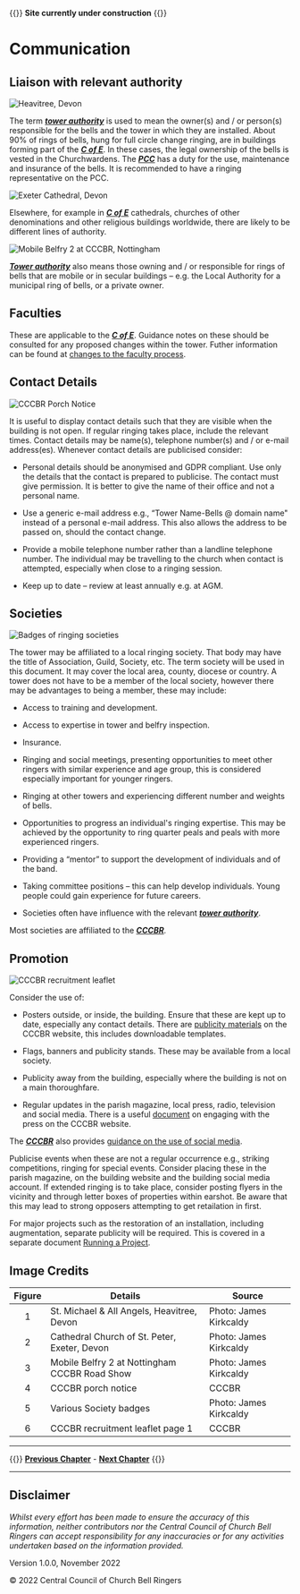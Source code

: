 {{<hint danger>}}
**Site currently under construction**
{{</hint>}}

# Communication

## Liaison with relevant authority 

![Heavitree, Devon](heavitree_350.jpg)

The term ***[tower authority](../170-glossary/#authority)*** is used to mean the owner(s) and / or person(s) responsible for the bells and the tower in which they are installed. About 90% of rings of bells, hung for full circle change ringing, are in buildings forming part of the ***[C of E](../170-glossary/#c-of-e)***. In these cases, the legal ownership of the bells is vested in the Churchwardens. The ***[PCC](../170-glossary/#pcc)*** has a duty for the use, maintenance and insurance of the bells. It is recommended to have a ringing representative on the PCC. 

![Exeter Cathedral, Devon](exeter_cathedral_350.jpg)

Elsewhere, for example in ***[C of E](../170-glossary/#c-of-e)*** cathedrals, churches of other denominations and other religious buildings worldwide, there are likely to be different lines of authority. 

![Mobile Belfry 2 at CCCBR, Nottingham](Mobile2_350.jpg)

***[Tower authority](../170-glossary/#authority)*** also means those owning and / or responsible for rings of bells that are mobile or in secular buildings – e.g. the Local Authority for a municipal ring of bells, or a private owner. 

## Faculties 

These are applicable to the ***[C of E](../170-glossary/#c-of-e)***. Guidance notes on these should be consulted for any proposed changes within the tower. Futher information can be found at [changes to the faculty process](https://cccbr.org.uk/wp-content/uploads/2022/06/SM_Faculty_Changes_2022_Ver_3.pdf).

## Contact Details 

![CCCBR Porch Notice](porch_350.jpg)

It is useful to display contact details such that they are visible when the building is not open. If regular ringing takes place, include the relevant times. Contact details may be name(s), telephone number(s) and / or e-mail address(es). Whenever contact details are publicised consider: 

- Personal details should be anonymised and GDPR compliant. Use only the details that the contact is prepared to publicise. The contact must give permission. It is better to give the name of their office and not a personal name.

- Use a generic e-mail address e.g., “Tower Name-Bells @ domain name" instead of a personal e-mail address. This also allows the address to be passed on, should the contact change.

- Provide a mobile telephone number rather than a landline telephone number. The individual may be travelling to the church when contact is attempted, especially when close to a ringing session.

- Keep up to date – review at least annually e.g. at AGM.

## Societies 

![Badges of ringing societies](badges_350.jpg)

The tower may be affiliated to a local ringing society. That body may have the title of Association, Guild, Society, etc. The term society will be used in this document. It may cover the local area, county, diocese or country. A tower does not have to be a member of the local society, however there may be advantages to being a member, these may include: 

- Access to training and development. 

- Access to expertise in tower and belfry inspection. 

- Insurance. 

- Ringing and social meetings, presenting opportunities to meet other ringers with similar experience and age group, this is considered especially important for younger ringers. 

- Ringing at other towers and experiencing different number and weights of bells.

- Opportunities to progress an individual's ringing expertise. This may be achieved by the opportunity to ring quarter peals and peals with more experienced ringers.

- Providing a “mentor” to support the development of individuals and of the band.

- Taking committee positions – this can help develop individuals. Young people could gain experience for future careers. 

- Societies often have influence with the relevant ***[tower authority](../170-glossary/#authority)***.

Most societies are affiliated to the ***[CCCBR](../170-glossary/#cccbr)***. 

## Promotion 

![CCCBR recruitment leaflet](recruitment_350.jpg)

Consider the use of: 

- Posters outside, or inside, the building. Ensure that these are kept up to date, especially any contact details. There are [publicity materials](https://cccbr.org.uk/resources/publicity-material/) on the CCCBR website, this includes downloadable templates.

- Flags, banners and publicity stands. These may be available from a local society.  

- Publicity away from the building, especially where the building is not on a main thoroughfare. 

- Regular updates in the parish magazine, local press, radio, television and social media. There is a useful [document](https://cccbr.org.uk/wp-content/uploads/2022/11/Press-Info.pdf) on engaging with the press on the CCCBR website.  

The ***[CCCBR](../170-glossary/#cccbr)*** also provides [guidance on the use of social media](https://cccbr.org.uk/wp-content/uploads/2020/10/200902-Social_Media_Guidance.pdf).

Publicise events when these are not a regular occurrence e.g., striking competitions, ringing for special events. Consider placing these in the parish magazine, on the building website and the building social media account. If extended ringing is to take place, consider posting flyers in the vicinity and through letter boxes of properties within earshot. Be aware that this may lead to strong opposers attempting to get retailation in first.

For major projects such as the restoration of an installation, including augmentation, separate publicity will be required. This is covered in a separate document [Running a Project](https://cccbr.org.uk/major-projects/).

## Image Credits

| Figure | Details | Source |
| :---: | --- | --- |
| 1 | St. Michael & All Angels, Heavitree, Devon | Photo: James Kirkcaldy |
| 2 | Cathedral Church of St. Peter, Exeter, Devon | Photo: James Kirkcaldy |
| 3 | Mobile Belfry 2 at Nottingham CCCBR Road Show | Photo: James Kirkcaldy |
| 4 | CCCBR porch notice | CCCBR |
| 5 | Various Society badges | Photo: James Kirkcaldy |
| 6 | CCCBR recruitment leaflet page 1 | CCCBR |

----

{{<hint info>}}
**[Previous Chapter](../010-introduction/)** - **[Next Chapter](../030-formalities/)**
{{</hint>}}

----

## Disclaimer
 
*Whilst every effort has been made to ensure the accuracy of this information, neither contributors nor the Central Council of Church Bell Ringers can accept responsibility for any inaccuracies or for any activities undertaken based on the information provided.*

Version 1.0.0, November 2022

© 2022 Central Council of Church Bell Ringers
